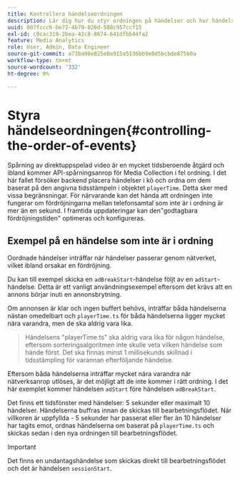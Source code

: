 ```yaml
---
title: Kontrollera händelseordningen
description: Lär dig hur du styr ordningen på händelser och hur händelser i vissa fall ordnas om baserat på den angivna tidsstämpeln i playerTime-objektet.
uuid: 007fccc6-be72-4b79-826d-588c957ccf15
exl-id: c0cac319-2bea-42c8-8674-641dfbb44fa2
feature: Media Analytics
role: User, Admin, Data Engineer
source-git-commit: a73ba98e025e0a915a5136bb9e0d5bcbde875b0a
workflow-type: tm+mt
source-wordcount: '332'
ht-degree: 0%

---
```


# Styra händelseordningen{#controlling-the-order-of-events}

Spårning av direktuppspelad video är en mycket tidsberoende åtgärd och ibland kommer API-spårningsanrop för Media Collection i fel ordning. I det här fallet försöker backend placera händelser i kö och ordna om dem baserat på den angivna tidsstämpeln i objektet `playerTime`.  Detta sker med vissa begränsningar. För närvarande kan det hända att ordningen inte fungerar om fördröjningarna mellan telefonsamtal som inte är i ordning är mer än en sekund. I framtida uppdateringar kan den&quot;godtagbara fördröjningstiden&quot; optimeras och konfigureras.

## Exempel på en händelse som inte är i ordning

Oordnade händelser inträffar när händelser passerar genom nätverket, vilket ibland orsakar en fördröjning.

Du kan till exempel skicka en `adBreakStart`-händelse följt av en `adStart`-händelse. Detta är ett vanligt användningsexempel eftersom det krävs att en annons börjar inuti en annonsbrytning.

Om annonsen är klar och ingen buffert behövs, inträffar båda händelserna nästan omedelbart och `playerTime.ts` för båda händelserna ligger mycket nära varandra, men de ska aldrig vara lika.

> Händelsens &quot;playerTime.ts&quot; ska aldrig vara lika för någon händelse, eftersom sorteringsalgoritmen inte skulle veta vilken händelse som hände först. Det ska finnas minst 1 millisekunds skillnad i tidsstämpling för varannan efterföljande händelse.

Eftersom båda händelserna inträffar mycket nära varandra när nätverksanrop utlöses, är det möjligt att de inte kommer i rätt ordning. I det här exemplet kommer händelsen `adStart` före händelsen `adBreakStart`.


Det finns ett tidsfönster med händelser: 5 sekunder eller maximalt 10 händelser. Händelserna buffras innan de skickas till bearbetningsflödet. När villkoren är uppfyllda - 5 sekunder har passerat eller fler än 10 händelser har tagits emot, ordnas händelserna om baserat på `playerTime.ts` och skickas sedan i den nya ordningen till bearbetningsflödet.

>[!IMPORTANT]
>
>Det finns en undantagshändelse som skickas direkt till bearbetningsflödet och det är händelsen `sessionStart`.
